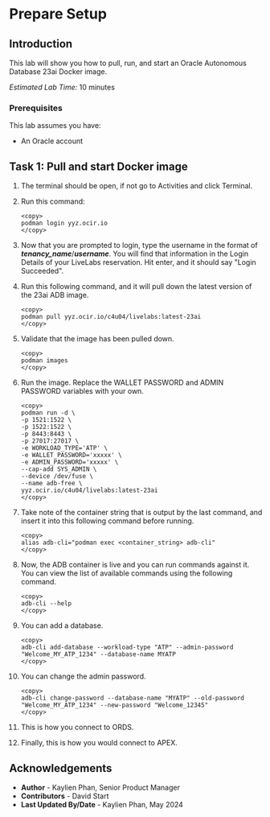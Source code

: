 # Prepare Setup

## Introduction
This lab will show you how to pull, run, and start an Oracle Autonomous Database 23ai Docker image.

*Estimated Lab Time:* 10 minutes

### Prerequisites
This lab assumes you have:
- An Oracle account

## Task 1: Pull and start Docker image
1.  The terminal should be open, if not go to Activities and click Terminal.
 
2.  Run this command:

    ```
    <copy>
    podman login yyz.ocir.io
    </copy>
    ```

3. Now that you are prompted to login, type the username in the format of ***tenancy_name***/***username***. You will find that information in the Login Details of your LiveLabs reservation. Hit enter, and it should say "Login Succeeded".

4. Run this following command, and it will pull down the latest version of the 23ai ADB image.

    ```
    <copy>
    podman pull yyz.ocir.io/c4u04/livelabs:latest-23ai
    </copy>
    ```

5. Validate that the image has been pulled down.

    ```
    <copy>
    podman images
    </copy>
    ```

6. Run the image. Replace the WALLET PASSWORD and ADMIN PASSWORD variables with your own.

    ```
    <copy>
    podman run -d \
    -p 1521:1522 \
    -p 1522:1522 \
    -p 8443:8443 \
    -p 27017:27017 \
    -e WORKLOAD_TYPE='ATP' \
    -e WALLET_PASSWORD='xxxxx' \
    -e ADMIN_PASSWORD='xxxxx' \
    --cap-add SYS_ADMIN \
    --device /dev/fuse \
    --name adb-free \
    yyz.ocir.io/c4u04/livelabs:latest-23ai
    </copy>
    ```

7. Take note of the container string that is output by the last command, and insert it into this following command before running.

    ```
    <copy>
    alias adb-cli="podman exec <container_string> adb-cli"
    </copy>
    ```

8. Now, the ADB container is live and you can run commands against it. You can view the list of available commands using the following command.

    ```
    <copy>
    adb-cli --help 
    </copy>
    ```

9. You can add a database.

    ```
    <copy>
    adb-cli add-database --workload-type "ATP" --admin-password "Welcome_MY_ATP_1234" --database-name MYATP
    </copy>
    ```

10. You can change the admin password.

    ```
    <copy>
    adb-cli change-password --database-name "MYATP" --old-password "Welcome_MY_ATP_1234" --new-password "Welcome_12345"
    </copy>
    ```

11. This is how you connect to ORDS.

12. Finally, this is how you would connect to APEX.

## Acknowledgements
* **Author** - Kaylien Phan, Senior Product Manager
* **Contributors** - David Start
* **Last Updated By/Date** - Kaylien Phan, May 2024